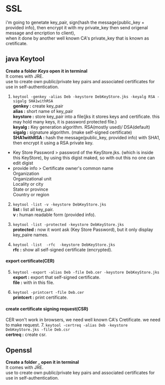 # SSL  
i'm going to genetate key_pair,  sign(hash the message{public_key + provided info}, then encrypt it with my private_key then send origenal message and encription to client),  
when it done by another well known CA's private_key that is known as cretificate.

## java Keytool  
**Create a folder _Keys_ open it in terminal**  
It comes with JRE.  
use to create own public/private key pairs and associated certificates for use in self-authentication.  
  
1. `keytool -genkey -alias Deb -keystore DebKeyStore.jks -keyalg RSA -sigalg SHA1withRSA`  
**genkey :** create key_pair  
**alias :**	short name of key_pair  
**keystore :** store key_pair into a file(jks it stores keys and certificate. this may hold many keys, it is password protected file.)  
**keyalg :** Key generation algorithm. RSA(mostly used)/ DSA(default)  
**sigalg :** signature algorithm. (make self-signed certificate)  
**SHA1withRSA :** hash the message(public_key, provided info) with SHA1, then encrypt it using a RSA private key.   
- Key Store Password >	password of the KeyStore.jks. (which is inside this KeyStore), by using this digist maked, 
so with out this no one can edit digist 
- provide info > Certificate owner's common name  
				Organization  
				Organizational unit  
				Locality or city  
				State or province  
				Country or region       
    				
2. `keytool -list -v -keystore DebKeyStore.jks`    
**list :** list all key_pair.    
**v :** human readable form (provided info).    
  
3. `keytool -list -protected -keystore DebKeyStore.jks`  
**protected :** now it wont ask (Key Store Password), but it only display key_paire names.   

4. `keytool -list  -rfc  -keystore DebKeyStore.jks`  
**rfc :** show all self-signed certificate (encrypted).    

#### export certificate(CER)  
5. `keytool -export -alias Deb -file Deb.cer -keystore DebKeyStore.jks`  
**export :** export that self-signed certificate.  
**file :** with in this file.  

6. `keytool -printcert -file Deb.cer`  
**printcert :** print certificate.  

#### create certificate signing request(CSR)   
CER won't work in browsers, we need well known CA's Cretificate. we need to make request.
7. `keytool -certreq -alias Deb -keystore DebKeyStore.jks -file Deb.csr`  
**certreq :** create csr.    

## Openssl  
**Create a folder _ open it in terminal**  
It comes with JRE.  
use to create own public/private key pairs and associated certificates for use in self-authentication.  


